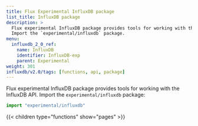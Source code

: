 ```yaml
---
title: Flux Experimental InfluxDB package
list_title: InfluxDB package
description: >
  Flux experimental InfluxDB package provides tools for working with the InfluxDB API.
  Import the `experimental/influxdb` package.
menu:
  influxdb_2_0_ref:
    name: InfluxDB
    identifier: InfluxDB-exp
    parent: Experimental
weight: 301
influxdb/v2.0/tags: [functions, api, package]
---
```


Flux experimental InfluxDB package provides tools for working with the InfluxDB API.
Import the `experimental/influxdb` package:

```js
import "experimental/influxdb"
```

{{< children type="functions" show="pages" >}}
